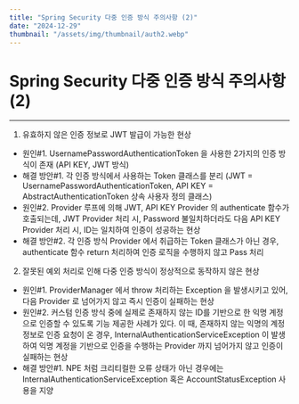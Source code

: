 ```yaml
---
title: "Spring Security 다중 인증 방식 주의사항 (2)"
date: "2024-12-29"
thumbnail: "/assets/img/thumbnail/auth2.webp"
---
```


# Spring Security 다중 인증 방식 주의사항 (2)
---

1. 유효하지 않은 인증 정보로 JWT 발급이 가능한 현상
- 원인#1. UsernamePasswordAuthenticationToken 을 사용한 2가지의 인증 방식이 존재 (API KEY, JWT 방식)
- 해결 방안#1. 각 인증 방식에서 사용하는 Token 클래스를 분리 (JWT = UsernamePasswordAuthenticationToken, API KEY = AbstractAuthenticationToken 상속 사용자 정의 클래스)
- 원인#2. Provider 루프에 의해 JWT, API KEY Provider 의 authenticate 함수가 호출되는데, JWT Provider 처리 시, Password 불일치하더라도 다음 API KEY Provider 처리 시, ID는 일치하여 인증이 성공하는 현상
- 해결 방안#2. 각 인증 방식 Provider 에서 취급하는 Token 클래스가 아닌 경우, authenticate 함수 return 처리하여 인증 로직을 수행하지 않고 Pass 처리
2. 잘못된 예외 처리로 인해 다중 인증 방식이 정상적으로 동작하지 않은 현상
- 원인#1. ProviderManager 에서 throw 처리하는 Exception 을 발생시키고 있어, 다음 Provider 로 넘어가지 않고 즉시 인증이 실패하는 현상
- 원인#2. 커스텀 인증 방식 중에 실제로 존재하지 않는 ID를 기반으로 한 익명 계정으로 인증할 수 있도록 기능 제공한 사례가 있다. 이 때, 존재하지 않는 익명의 계정 정보로 인증 요청이 온 경우, InternalAuthenticationServiceException 이 발생하여 익명 계정을 기반으로 인증을 수행하는 Provider 까지 넘어가지 않고 인증이 실패하는 현상
- 해결 방안#1. NPE 처럼 크리티컬한 오류 상태가 아닌 경우에는 InternalAuthenticationServiceException 혹은 AccountStatusException 사용을 지양